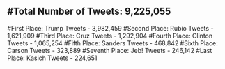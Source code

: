 #Total Number of Tweets: 9,225,055 
---
#First Place: Trump Tweets - 3,982,459
#Second Place: Rubio Tweets - 1,621,909
#Third Place: Cruz Tweets - 1,292,904
#Fourth Place: Clinton Tweets - 1,065,254
#Fifth Place: Sanders Tweets - 468,842
#Sixth Place: Carson Tweets - 323,889
#Seventh Place: Jeb! Tweets - 246,142
#Last Place: Kasich Tweets - 224,651

